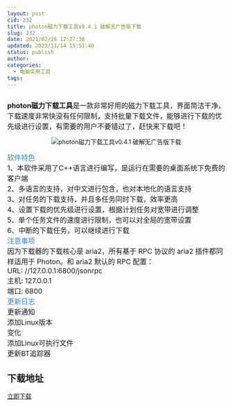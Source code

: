 ```yaml
---
layout: post
cid: 232
title: photon磁力下载工具v0.4.1 破解无广告版下载
slug: 232
date: 2021/02/26 12:27:30
updated: 2023/11/14 15:51:40
status: publish
author: 
categories: 
  - 电脑实用工具
tags: 
---
```



<div alt="潮男心博客 www.cnx0.com" >
				<p><span style="font-size:16px"><img src="https://www.kjsv.com/download/image/2021/02/25/20210225211117_474590.jpg" alt=""></span></p><p>
	<span style="font-size:16px;"><strong>photon磁力下载工具</strong>是一款非常好用的磁力下载工具，界面简洁干净，下载速度非常快没有任何限制，支持批量下载文件，能够进行下载的优先级进行设置，有需要的用户不要错过了，赶快来下载吧！</span> 
</p>
<p style="text-align:center;">
	<img src="https://www.kjsv.com/download/image/2021/02/25/20210225211003_365055.jpg" alt="photon磁力下载工具v0.4.1 破解无广告版下载" title="photon磁力下载工具v0.4.1 破解无广告版下载" align="" /> 
</p>
<p>
	<span style="font-size:16px;color:#337FE5;">软件特色</span><br />
<span style="font-size:16px;">1、本软件采用了C++语言进行编写，是运行在需要的桌面系统下免费的客户端</span><br />
<span style="font-size:16px;">2、多语言的支持，对中文进行包含，也对本地化的语言支持</span><br />
<span style="font-size:16px;">3、对任务的下载支持，并且多任务同时下载，效率更高</span><br />
<span style="font-size:16px;">4、设置下载的优先级进行设置，根据计划任务对宽带进行调整</span><br />
<span style="font-size:16px;">5、单个任务文件的速度进行限制，也可以对全局的宽带设置</span><br />
<span style="font-size:16px;">6、中断的下载任务，可以继续进行下载</span><br />
<span style="font-size:16px;color:#337FE5;">注意事项</span><br />
<span style="font-size:16px;">因为下载器的下载核心是 aria2，所有基于 RPC 协议的 aria2 插件都同样适用于 Photon。和 aria2 默认的 RPC 配置：</span><br />
<span style="font-size:16px;">URL: //127.0.0.1:6800/jsonrpc</span><br />
<span style="font-size:16px;">主机: 127.0.0.1</span><br />
<span style="font-size:16px;">端口: 6800</span><br />
<span style="font-size:16px;color:#337FE5;">更新日志</span><br />
<span style="font-size:16px;">更新通知</span><br />
<span style="font-size:16px;">添加Linux版本</span><br />
<span style="font-size:16px;">变化</span><br />
<span style="font-size:16px;">添加Linux可执行文件</span><br />
<span style="font-size:16px;">更新BT追踪器</span> 
</p><h2>下载地址</h2><a target="_block" href="https://xiaok.lanzous.com/iCg7Jm6fkoh">立即下载</a>			</div>
			